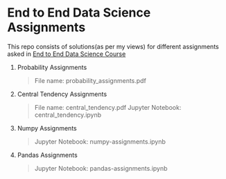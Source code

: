 # End to End Data Science Assignments

This repo consists of solutions(as per my views) for different assignments asked in [End to End Data Science Course](https://www.supervisedlearning.com/endtoendDS)

1. Probability Assignments

   > File name: probability_assignments.pdf

2. Central Tendency Assignments

   > File name: central_tendency.pdf
   > Jupyter Notebook: central_tendency.ipynb

3. Numpy Assignments

   > Jupyter Notebook: numpy-assignments.ipynb

4. Pandas Assignments

   > Jupyter Notebook: pandas-assignments.ipynb

